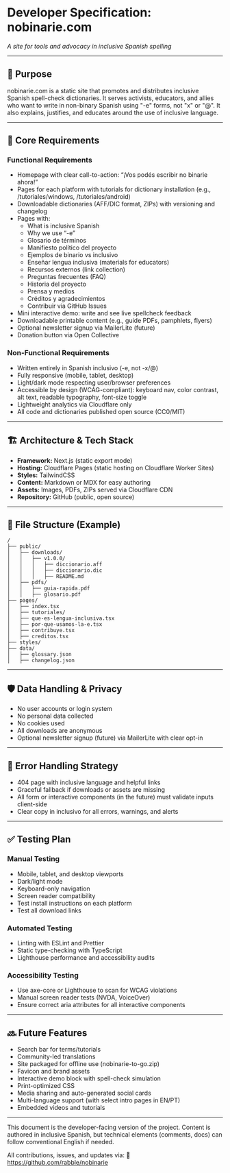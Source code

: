 # Developer Specification: nobinarie.com

_A site for tools and advocacy in inclusive Spanish spelling_

---

## 🎯 Purpose
nobinarie.com is a static site that promotes and distributes inclusive Spanish spell-check dictionaries. It serves activists, educators, and allies who want to write in non-binary Spanish using "-e" forms, not "x" or "@". It also explains, justifies, and educates around the use of inclusive language.

---

## 🧩 Core Requirements

### Functional Requirements
- Homepage with clear call-to-action: “¡Vos podés escribir no binarie ahora!”
- Pages for each platform with tutorials for dictionary installation (e.g., /tutoriales/windows, /tutoriales/android)
- Downloadable dictionaries (AFF/DIC format, ZIPs) with versioning and changelog
- Pages with:
  - What is inclusive Spanish
  - Why we use “-e”
  - Glosario de términos
  - Manifiesto político del proyecto
  - Ejemplos de binario vs inclusivo
  - Enseñar lengua inclusiva (materials for educators)
  - Recursos externos (link collection)
  - Preguntas frecuentes (FAQ)
  - Historia del proyecto
  - Prensa y medios
  - Créditos y agradecimientos
  - Contribuir via GitHub Issues
- Mini interactive demo: write and see live spellcheck feedback
- Downloadable printable content (e.g., guide PDFs, pamphlets, flyers)
- Optional newsletter signup via MailerLite (future)
- Donation button via Open Collective

### Non-Functional Requirements
- Written entirely in Spanish inclusivo (-e, not -x/@)
- Fully responsive (mobile, tablet, desktop)
- Light/dark mode respecting user/browser preferences
- Accessible by design (WCAG-compliant): keyboard nav, color contrast, alt text, readable typography, font-size toggle
- Lightweight analytics via Cloudflare only
- All code and dictionaries published open source (CC0/MIT)

---

## 🏗️ Architecture & Tech Stack
- **Framework:** Next.js (static export mode)
- **Hosting:** Cloudflare Pages (static hosting on Cloudflare Worker Sites)
- **Styles:** TailwindCSS
- **Content:** Markdown or MDX for easy authoring
- **Assets:** Images, PDFs, ZIPs served via Cloudflare CDN
- **Repository:** GitHub (public, open source)

---

## 📁 File Structure (Example)
```
/
├── public/
│   ├── downloads/
│   │   ├── v1.0.0/
│   │   │   ├── diccionario.aff
│   │   │   ├── diccionario.dic
│   │   │   ├── README.md
│   ├── pdfs/
│   │   ├── guia-rapida.pdf
│   │   ├── glosario.pdf
├── pages/
│   ├── index.tsx
│   ├── tutoriales/
│   ├── que-es-lengua-inclusiva.tsx
│   ├── por-que-usamos-la-e.tsx
│   ├── contribuye.tsx
│   ├── creditos.tsx
├── styles/
├── data/
│   ├── glossary.json
│   ├── changelog.json
```

---

## 🛡️ Data Handling & Privacy
- No user accounts or login system
- No personal data collected
- No cookies used
- All downloads are anonymous
- Optional newsletter signup (future) via MailerLite with clear opt-in

---

## 🚨 Error Handling Strategy
- 404 page with inclusive language and helpful links
- Graceful fallback if downloads or assets are missing
- All form or interactive components (in the future) must validate inputs client-side
- Clear copy in inclusivo for all errors, warnings, and alerts

---

## ✅ Testing Plan

### Manual Testing
- Mobile, tablet, and desktop viewports
- Dark/light mode
- Keyboard-only navigation
- Screen reader compatibility
- Test install instructions on each platform
- Test all download links

### Automated Testing
- Linting with ESLint and Prettier
- Static type-checking with TypeScript
- Lighthouse performance and accessibility audits

### Accessibility Testing
- Use axe-core or Lighthouse to scan for WCAG violations
- Manual screen reader tests (NVDA, VoiceOver)
- Ensure correct aria attributes for all interactive components

---

## 🔜 Future Features
- Search bar for terms/tutorials
- Community-led translations
- Site packaged for offline use (nobinarie-to-go.zip)
- Favicon and brand assets
- Interactive demo block with spell-check simulation
- Print-optimized CSS
- Media sharing and auto-generated social cards
- Multi-language support (with select intro pages in EN/PT)
- Embedded videos and tutorials

---

This document is the developer-facing version of the project. Content is authored in inclusive Spanish, but technical elements (comments, docs) can follow conventional English if needed.

All contributions, issues, and updates via:
🔗 https://github.com/rabble/nobinarie